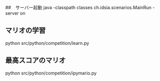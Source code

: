 ##　サーバー起動
java -classpath classes ch.idsia.scenarios.MainRun -server on

## マリオの学習
python src/python/competition/learn.py

## 最高スコアのマリオ
python src/python/competition/ipymario.py

